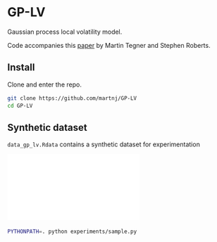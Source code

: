 # GP-LV
Gaussian process local volatility model.

Code accompanies this [paper](https://arxiv.org/abs/1901.06021) by Martin Tegner and Stephen Roberts.


## Install

Clone and enter the repo.

```bash
git clone https://github.com/martnj/GP-LV
cd GP-LV
```

## Synthetic dataset

`data_gp_lv.Rdata` contains a synthetic dataset for experimentation

![alt text](fig1.pdf)

```bash
PYTHONPATH=. python experiments/sample.py
```

